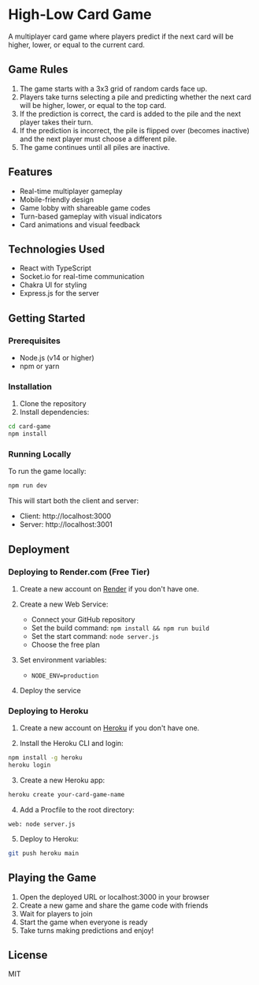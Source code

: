 # High-Low Card Game

A multiplayer card game where players predict if the next card will be higher, lower, or equal to the current card.

## Game Rules

1. The game starts with a 3x3 grid of random cards face up.
2. Players take turns selecting a pile and predicting whether the next card will be higher, lower, or equal to the top card.
3. If the prediction is correct, the card is added to the pile and the next player takes their turn.
4. If the prediction is incorrect, the pile is flipped over (becomes inactive) and the next player must choose a different pile.
5. The game continues until all piles are inactive.

## Features

- Real-time multiplayer gameplay
- Mobile-friendly design
- Game lobby with shareable game codes
- Turn-based gameplay with visual indicators
- Card animations and visual feedback

## Technologies Used

- React with TypeScript
- Socket.io for real-time communication
- Chakra UI for styling
- Express.js for the server

## Getting Started

### Prerequisites

- Node.js (v14 or higher)
- npm or yarn

### Installation

1. Clone the repository
2. Install dependencies:

```bash
cd card-game
npm install
```

### Running Locally

To run the game locally:

```bash
npm run dev
```

This will start both the client and server:
- Client: http://localhost:3000
- Server: http://localhost:3001

## Deployment

### Deploying to Render.com (Free Tier)

1. Create a new account on [Render](https://render.com/) if you don't have one.

2. Create a new Web Service:
   - Connect your GitHub repository
   - Set the build command: `npm install && npm run build`
   - Set the start command: `node server.js`
   - Choose the free plan

3. Set environment variables:
   - `NODE_ENV=production`

4. Deploy the service

### Deploying to Heroku

1. Create a new account on [Heroku](https://heroku.com/) if you don't have one.

2. Install the Heroku CLI and login:
```bash
npm install -g heroku
heroku login
```

3. Create a new Heroku app:
```bash
heroku create your-card-game-name
```

4. Add a Procfile to the root directory:
```
web: node server.js
```

5. Deploy to Heroku:
```bash
git push heroku main
```

## Playing the Game

1. Open the deployed URL or localhost:3000 in your browser
2. Create a new game and share the game code with friends
3. Wait for players to join
4. Start the game when everyone is ready
5. Take turns making predictions and enjoy!

## License

MIT
